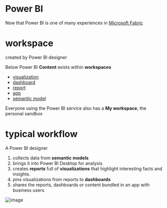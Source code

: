 # Power BI
Now that Power BI is one of many experiences in [Microsoft Fabric](https://learn.microsoft.com/en-us/fabric/get-started/microsoft-fabric-overview)
# workspace
created by Power BI designer

Below Power BI **Content** exists within **workspaces**
- [visualization](./content/visualization.md)
- [dashboard](./content/dashboard.md)
- [report](./content/report.md)
- [app](./content/app.md)
- [semantic model](./content/datasets.md)

Everyone using the Power BI service also has a **My workspace**, the personal sandbox

# typical workflow

A Power BI designer

1. collects data from **semantic models**
2. brings it into Power BI Desktop for analysis
3. creates **reports** full of **visualizations** that highlight interesting facts and insights. 
4. pins visualizations from reports to **dashboards**
5. shares the reports, dashboards or content bundled in an app with business users

![image](https://learn.microsoft.com/en-us/power-bi/consumer/media/end-user-basic-concepts/power-bi-workflows.png)




